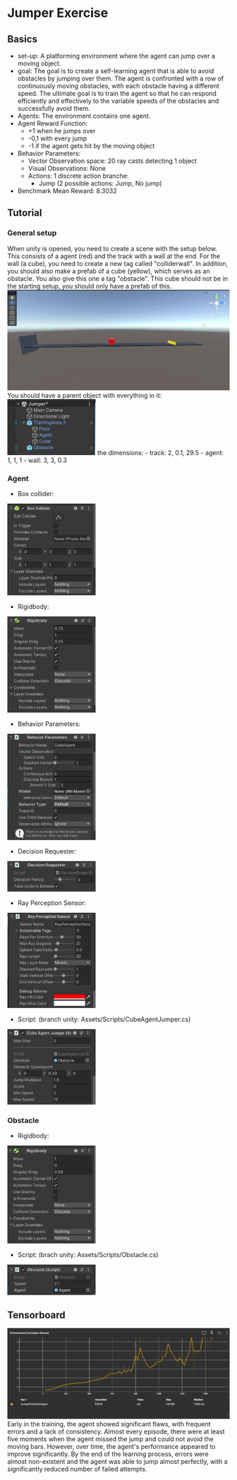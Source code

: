 # Jumper Exercise
## Basics
- set-up: A platforming environment where the agent can jump over a moving object. 
- goal: The goal is to create a self-learning agent that is able to avoid obstacles by jumping over them. The agent is confronted with a row of continuously moving obstacles, with each obstacle having a different speed. The ultimate goal is to train the agent so that he can respond efficiently and effectively to the variable speeds of the obstacles and successfully avoid them.
- Agents: The environment contains one agent.
- Agent Reward Function:
    - +1 when he jumps over
    - -0,1 with every jump
    - -1 if the agent gets hit by the moving object
- Behavior Parameters:
    - Vector Observation space: 20 ray casts detecting 1 object
    - Visual Observations: None
    - Actions: 1 discrete action branche:
        - Jump (2 possible actions: Jump, No jump)
- Benchmark Mean Reward: 8.3032

## Tutorial 
### General setup
When unity is opened, you need to create a scene with the setup below. This consists of a agent (red) and the track with a wall at the end. For the wall (a cube), you need to create a new tag called "colliderwall". In addition, you should also make a prefab of a cube (yellow), which serves as an obstacle. You also give this one a tag "obstacle". This cube should not be in the starting setup, you should only have a prefab of this. 
![setup](images/generalSetup.png)
You should have a parent object with everything in it: 
<img src="images/files.png" alt="files" width="200">
the dimensions:
    - track: 2, 0.1, 29.5
    - agent: 1, 1, 1
    - wall: 3, 3, 0.3

### Agent 
- Box collider:
<img src="images/boxCollider.png" alt="collider" width="200">

- Rigidbody:
<img src="images/Rigidbody.png" alt="rigidbody" width="200">

- Behavior Parameters:
<img src="images/behParam.png" alt="behParam" width="200">

- Decision Requester: 
<img src="images/decision.png" alt="decision" width="200">

- Ray Perception Sensor: 
<img src="images/rays.png" alt="rays" width="200">

- Script: (branch unity: Assets/Scripts/CubeAgentJumper.cs)
<img src="images/script.png" alt="script" width="200">

### Obstacle 
- Rigidbody:
<img src="images/rigidbody-obstacle.png" alt="rigidbody" width="200">

- Script: (brach unity: Assets/Scripts/Obstacle.cs)
<img src="images/script2.png" alt="script" width="200">


## Tensorboard 
![board](images/tensorboard.png)
Early in the training, the agent showed significant flaws, with frequent errors and a lack of consistency. Almost every episode, there were at least five moments when the agent missed the jump and could not avoid the moving bars. However, over time, the agent's performance appeared to improve significantly. By the end of the learning process, errors were almost non-existent and the agent was able to jump almost perfectly, with a significantly reduced number of failed attempts.